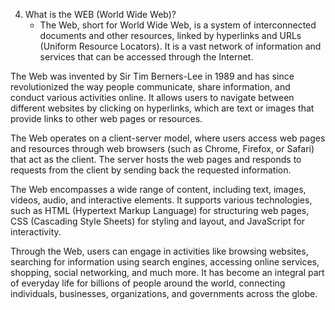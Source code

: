 4. What is the WEB (World Wide Web)?
	- The Web, short for World Wide Web, is a system of interconnected documents and other resources, linked by hyperlinks and URLs (Uniform Resource Locators). It is a vast network of information and services that can be accessed through the Internet.

The Web was invented by Sir Tim Berners-Lee in 1989 and has since revolutionized the way people communicate, share information, and conduct various activities online. It allows users to navigate between different websites by clicking on hyperlinks, which are text or images that provide links to other web pages or resources.

The Web operates on a client-server model, where users access web pages and resources through web browsers (such as Chrome, Firefox, or Safari) that act as the client. The server hosts the web pages and responds to requests from the client by sending back the requested information.

The Web encompasses a wide range of content, including text, images, videos, audio, and interactive elements. It supports various technologies, such as HTML (Hypertext Markup Language) for structuring web pages, CSS (Cascading Style Sheets) for styling and layout, and JavaScript for interactivity.

Through the Web, users can engage in activities like browsing websites, searching for information using search engines, accessing online services, shopping, social networking, and much more. It has become an integral part of everyday life for billions of people around the world, connecting individuals, businesses, organizations, and governments across the globe.